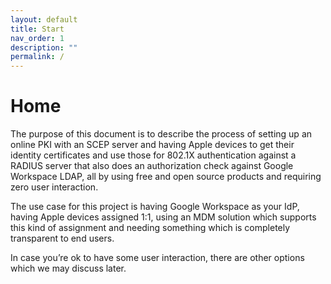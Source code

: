 ```yaml
---
layout: default
title: Start
nav_order: 1
description: ""
permalink: /
---
```

# Home

The purpose of this document is to describe the process of setting up an online PKI with an SCEP server and having Apple devices to get their identity certificates and use those for 802.1X authentication against a RADIUS server that also does an authorization check against Google Workspace LDAP, all by using free and open source products and requiring zero user interaction.

The use case for this project is having Google Workspace as your IdP, having Apple devices assigned 1:1, using an MDM solution which supports this kind of assignment and needing something which is completely transparent to end users.

In case you’re ok to have some user interaction, there are other options which we may discuss later.